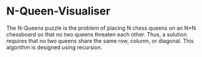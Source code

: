 # N-Queen-Visualiser
The N-Queens puzzle is the problem of placing N chess queens on an N×N chessboard so that no two queens threaten each other. 
Thus, a solution requires that no two queens share the same row, column, or diagonal.
This algorithm is designed using recursion.

